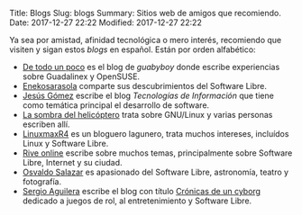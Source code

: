 Title: Blogs
Slug: blogs
Summary: Sitios web de amigos que recomiendo.
Date: 2017-12-27 22:22
Modified: 2017-12-27 22:22

Ya sea por amistad, afinidad tecnológica o mero interés, recomiendo que visiten y sigan estos _blogs_ en español. Están por orden alfabético:

* [De todo un poco](http://guabyboy.blogspot.mx/) es el blog de _guabyboy_ donde escribe experiencias sobre Guadalinex y OpenSUSE.
* [Enekosarasola](http://enekosarasola.ikasle.aeg.es) comparte sus descubrimientos del Software Libre.
* [Jesús Gómez](http://mx-it.blogspot.com/) escribe el blog _Tecnologías de Información_ que tiene como temática principal el desarrollo de software.
* [La sombra del helicóptero](http://www.lasombradelhelicoptero.com/) trata sobre GNU/Linux y varias personas escriben allí.
* [LinuxmaxR4](http://linuxmanr4.com) es un bloguero lagunero, trata muchos intereses, incluídos Linux y Software Libre.
* [Rive online](http://www.riveonline.com) escribe sobre muchos temas, principalmente sobre Software Libre, Internet y su ciudad.
* [Osvaldo Salazar](http://salazarysanchez.com/es) es apasionado del Software Libre, astronomía, teatro y fotografía.
* [Sergio Aguilera](http://sergioaguileramx.github.io/) escribe el blog con título [Crónicas de un cyborg](http://cronicasdeuncyborg.blogspot.com/) dedicado a juegos de rol, al entretenimiento y Software Libre.
